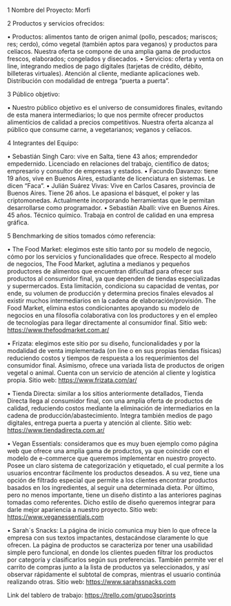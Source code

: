 1	Nombre del Proyecto: Morfi

2	Productos y servicios ofrecidos: 

•	Productos: alimentos tanto de origen animal (pollo, pescados; mariscos; res; cerdo), cómo vegetal (también aptos para veganos) y productos para celíacos. Nuestra oferta se compone de una amplia gama de productos frescos, elaborados; congelados y disecados. 
•	Servicios: oferta y venta on line, integrando medios de pago digitales (tarjetas de crédito, débito, billeteras virtuales). Atención al cliente, mediante aplicaciones web. Distribución con modalidad de entrega “puerta a puerta”.

3	Público objetivo:

•	Nuestro público objetivo es el universo de consumidores finales, evitando de esta manera intermediarios; lo que nos permite ofrecer productos alimenticios de calidad a precios competitivos. Nuestra oferta alcanza al público que consume carne, a vegetarianos; veganos y celíacos. 

4	Integrantes del Equipo:

•	Sebastián Singh Caro: vive en Salta, tiene 43 años; emprendedor empedernido. Licenciado en relaciones del trabajo, científico de datos; empresario y consultor de empresas y estados. 
•	Facundo Davanzo: tiene 19 años, vive en Buenos Aires, estudiante de licenciatura en sistemas. Le dicen “Faca”.
•	Julián Suárez Vivas: Vive en Carlos Casares, provincia de Buenos Aires. Tiene 26 años. Le apasiona el básquet, el poker y las criptomonedas. Actualmente incorporando herramientas que le permitan desarrollarse como programador.
•	Sebastián Aballi: vive en Buenos Aires. 45 años. Técnico químico. Trabaja en control de calidad en una empresa gráfica. 

5	Benchmarking de sitios tomados cómo referencia:

•	The Food Market: elegimos este sitio tanto por su modelo de negocio, cómo por los servicios y funcionalidades que ofrece. Respecto al modelo de negocios, The Food Market, aglutina a medianos y pequeños productores de alimentos que encuentran dificultad para ofrecer sus productos al consumidor final, ya que dependen de tiendas especializadas y supermercados. Esta limitación, condiciona su capacidad de ventas, por ende, su volumen de producción y determina precios finales elevados al existir muchos intermediarios en la cadena de elaboración/provisión. The Food Market, elimina estos condicionantes apoyando su modelo de negocios en una filosofía colaborativa con los productores y en el empleo de tecnologías para llegar directamente al consumidor final. Sitio web: https://www.thefoodmarket.com.ar/

•	Frizata: elegimos este sitio por su diseño, funcionalidades y por la modalidad de venta implementada (on line o en sus propias tiendas físicas) reduciendo costos y tiempos de respuesta a los requerimientos del consumidor final. Asimismo, ofrece una variada lista de productos de origen vegetal o animal. Cuenta con un servicio de atención al cliente y logística propia. Sitio web: https://www.frizata.com/ar/

•	Tienda Directa: similar a los sitios anteriormente detallados, Tienda Directa llega al consumidor final, con una amplia oferta de productos de calidad, reduciendo costos mediante la eliminación de intermediarios en la cadena de producción/abastecimiento. Integra también medios de pago digitales, entrega puerta a puerta y atención al cliente. Sitio web: https://www.tiendadirecta.com.ar/

•	Vegan Essentials: consideramos que es muy buen ejemplo como página web que ofrece una amplia gama de productos, ya que coincide con el modelo de e-commerce que queremos implementar en nuestro proyecto. Posee un claro sistema de categorización y etiquetado, el cual permite a los usuarios encontrar fácilmente los productos deseados. A su vez, tiene una opción de filtrado especial que permite a los clientes encontrar productos basados en los ingredientes, al seguir una determinada dieta. Por último, pero no menos importante, tiene un diseño distinto a las anteriores paginas tomadas como referentes. Dicho estilo de diseño queremos integrar para darle mejor apariencia a nuestro proyecto. Sitio web: https://www.veganessentials.com 

•	Sarah´s Snacks: La página de inicio comunica muy bien lo que ofrece la empresa con sus textos impactantes, destacándose claramente lo que ofrecen. La página de productos se caracteriza por tener una usabilidad simple pero funcional, en donde los clientes pueden filtrar los productos por categoría y clasificarlos según sus preferencias. También permite ver el carrito de compras junto a la lista de productos ya seleccionados, y así observar rápidamente el subtotal de compras, mientras el usuario continúa realizando otras. Sitio web: https://www.sarahssnacks.com

Link del tablero de trabajo: https://trello.com/grupo3sprints